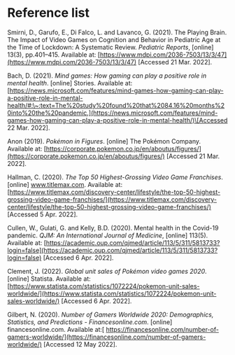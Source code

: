 # Reference list

Smirni, D., Garufo, E., Di Falco, L. and Lavanco, G. (2021). The Playing Brain. The Impact of Video Games on Cognition and Behavior in Pediatric Age at the Time of Lockdown: A Systematic Review. _Pediatric Reports_, \[online] 13(3), pp.401–415. Available at: [https://www.mdpi.com/2036-7503/13/3/47](https://www.mdpi.com/2036-7503/13/3/47) \[Accessed 21 Mar. 2022].



Bach, D. (2021). _Mind games: How gaming can play a positive role in mental health_. \[online] Stories. Available at:[https://news.microsoft.com/features/mind-games-how-gaming-can-play-a-positive-role-in-mental-health/#:\~:text=The%20study%20found%20that%2084,16%20months%20into%20the%20pandemic.](https://news.microsoft.com/features/mind-games-how-gaming-can-play-a-positive-role-in-mental-health/)\[Accessed 22 Mar. 2022].

Anon (2019). _Pokémon in Figures_. \[online] The Pokémon Company. Available at: [https://corporate.pokemon.co.jp/en/aboutus/figures/](https://corporate.pokemon.co.jp/en/aboutus/figures/) \[Accessed 21 Mar. 2022].



Hallman, C. (2020). _The Top 50 Highest-Grossing Video Game Franchises_. \[online] www.titlemax.com. Available at: [https://www.titlemax.com/discovery-center/lifestyle/the-top-50-highest-grossing-video-game-franchises/](https://www.titlemax.com/discovery-center/lifestyle/the-top-50-highest-grossing-video-game-franchises/) \[Accessed 5 Apr. 2022].



Cullen, W., Gulati, G. and Kelly, B.D. (2020). Mental health in the Covid-19 pandemic. _QJM: An International Journal of Medicine_, \[online] 113(5). Available at: [https://academic.oup.com/qjmed/article/113/5/311/5813733?login=false](https://academic.oup.com/qjmed/article/113/5/311/5813733?login=false) \[Accessed 6 Apr. 2022].



Clement, J. (2022). _Global unit sales of Pokémon video games 2020_. \[online] Statista. Available at: [https://www.statista.com/statistics/1072224/pokemon-unit-sales-worldwide/](https://www.statista.com/statistics/1072224/pokemon-unit-sales-worldwide/) \[Accessed 6 Apr. 2022].



Gilbert, N. (2020). _Number of Gamers Worldwide 2020: Demographics, Statistics, and Predictions - Financesonline.com_. \[online] financesonline.com. Available at:[ https://financesonline.com/number-of-gamers-worldwide/](https://financesonline.com/number-of-gamers-worldwide/) \[Accessed 12 May 2022].

